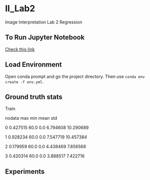 # II_Lab2
Image Interpretation Lab 2 Regression


## To Run Jupyter Notebook
[Check this link](https://medium.com/@nrk25693/how-to-add-your-conda-environment-to-your-jupyter-notebook-in-just-4-steps-abeab8b8d084)


## Load Environment
Open conda prompt and go the project directory. Then use `conda env create -f env.yml`.

## Ground truth stats

Train

nodata	max	min	mean	std

0	0.427515	60.0	0.0	6.794608	10.290689

1	0.928234	60.0	0.0	7.547719	10.457384

2	0.179959	60.0	0.0	4.438469	7.856568

3	0.420314	60.0	0.0	3.888517	7.422716


## Experiments
